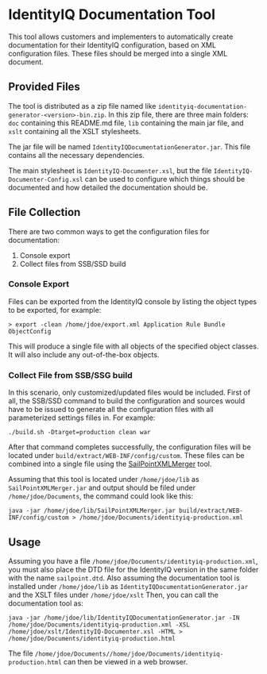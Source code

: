 # IdentityIQ Documentation Tool

This tool allows customers and implementers to automatically create documentation for their IdentityIQ configuration, based on XML configuration files. These files should be merged into a single XML document.

## Provided Files

The tool is distributed as a zip file named like `identityiq-documentation-generator-<version>-bin.zip`. In this zip file, there are three main folders: `doc` containing this README.md file, `lib` containing the main jar file, and `xslt` containing all the XSLT stylesheets.

The jar file will be named `IdentityIQDocumentationGenerator.jar`. This file contains all the necessary dependencies.

The main stylesheet is `IdentityIQ-Documenter.xsl`, but the file `IdentityIQ-Documenter-Config.xsl` can be used to configure which things should be documented and how detailed the documentation should be.

## File Collection

There are two common ways to get the configuration files for documentation:
1. Console export
1. Collect files from SSB/SSD build

### Console Export
Files can be exported from the IdentityIQ console by listing the object types to be exported, for example:
```
> export -clean /home/jdoe/export.xml Application Rule Bundle ObjectConfig
```

This will produce a single file with all objects of the specified object classes. It will also include any out-of-the-box objects.

### Collect File from SSB/SSG build

In this scenario, only customized/updated files would be included. First of all, the SSB/SSD command to build the configuration and sources would have to be issued to generate all the configuration files with all parameterized settings filles in. For example:

```
./build.sh -Dtarget=production clean war
```

After that command completes successfully, the configuration files will be located under `build/extract/WEB-INF/config/custom`. These files can be combined into a single file using the [SailPointXMLMerger](https://github.com/menno-pieters-sp/sailpoint-xml-merger) tool.

Assuming that this tool is located under `/home/jdoe/lib` as `SailPointXMLMerger.jar` and output should be filed under `/home/jdoe/Documents`, the command could look like this:

```
java -jar /home/jdoe/lib/SailPointXMLMerger.jar build/extract/WEB-INF/config/custom > /home/jdoe/Documents/identityiq-production.xml
```

## Usage

Assuming you have a file `/home/jdoe/Documents/identityiq-production.xml`, you must also place the DTD file for the IdentityIQ version in the same folder with the name `sailpoint.dtd`. Also assuming the documentation tool is installed under `/home/jdoe/lib` as `IdentityIQDocumentationGenerator.jar` and the XSLT files under `/home/jdoe/xslt` Then, you can call the documentation tool as:

```
java -jar /home/jdoe/lib/IdentityIQDocumentationGenerator.jar -IN /home/jdoe/Documents/identityiq-production.xml -XSL /home/jdoe/xslt/IdentityIQ-Documenter.xsl -HTML > /home/jdoe/Documents/identityiq-production.html
```

The file `/home/jdoe/Documents//home/jdoe/Documents/identityiq-production.html` can then be viewed in a web browser.
